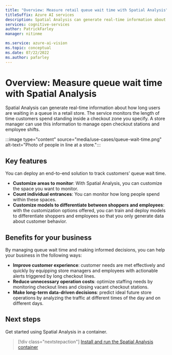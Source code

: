 ```yaml
---
title: "Overview: Measure retail queue wait time with Spatial Analysis"
titleSuffix: Azure AI services
description: Spatial Analysis can generate real-time information about how long users are waiting in a queue in a retail store. A store manager can use this information to manage open checkout stations and employee shifts.
services: cognitive-services
author: PatrickFarley
manager: nitinme

ms.service: azure-ai-vision
ms.topic: conceptual
ms.date: 07/22/2022
ms.author: pafarley
---
```


# Overview: Measure queue wait time with Spatial Analysis 

Spatial Analysis can generate real-time information about how long users are waiting in a queue in a retail store. The service monitors the length of time customers spend standing inside a checkout zone you specify. A store manager can use this information to manage open checkout stations and employee shifts.

:::image type="content" source="media/use-cases/queue-wait-time.png" alt-text="Photo of people in line at a store.":::

## Key features

You can deploy an end-to-end solution to track customers’ queue wait time. 
* **Customize areas to monitor**: With Spatial Analysis, you can customize the space you want to monitor. 
* **Count individual entrances**: You can monitor how long people spend within these spaces. 
* **Customize models to differentiate between shoppers and employees**: with the customization options offered, you can train and deploy models to differentiate shoppers and employees so that you only generate data about customer behavior.

## Benefits for your business

By managing queue wait time and making informed decisions, you can help your business in the following ways: 
* **Improve customer experience**: customer needs are met effectively and quickly by equipping store managers and employees with actionable alerts triggered by long checkout lines. 
* **Reduce unnecessary operation costs**: optimize staffing needs by monitoring checkout lines and closing vacant checkout stations. 
* **Make long-term data-driven decisions**: predict ideal future store operations by analyzing the traffic at different times of the day and on different days. 
 

## Next steps

Get started using Spatial Analysis in a container.

> [!div class="nextstepaction"]
> [Install and run the Spatial Analysis container](./spatial-analysis-container.md)
